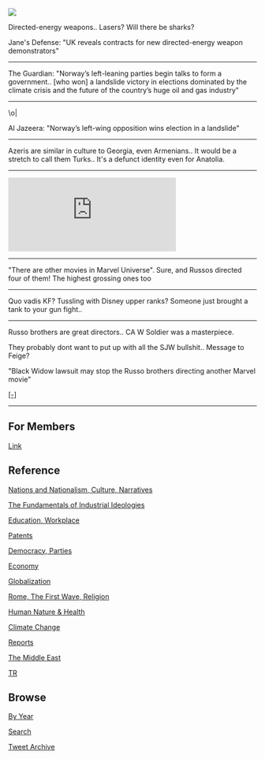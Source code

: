 <img src="https://drive.google.com/uc?export=view&id=1B2wf9R7AMH1d7Vw6e2mucLbIQ5NSjir7"/>

Directed-energy weapons.. Lasers? Will there be sharks?

Jane's Defense: "UK reveals contracts for new directed-energy weapon demonstrators"

---

The Guardian: "Norway’s left-leaning parties begin talks to form a
government.. [who won] a landslide victory in elections dominated by the
climate crisis and the future of the country’s huge oil and gas
industry"

---

\o|

Al Jazeera: "Norway’s left-wing opposition wins election in a landslide"

---

Azeris are similar in culture to Georgia, even Armenians.. It would be
a stretch to call them Turks.. It's a defunct identity even for
Anatolia.

---

<iframe width="340" src="https://www.youtube.com/embed/bDmdfZ3lOvI?start=3&end=323" title="YouTube video player" frameborder="0" allow="accelerometer; autoplay; clipboard-write; encrypted-media; gyroscope; picture-in-picture" allowfullscreen></iframe>

---

"There are other movies in Marvel Universe". Sure, and Russos directed
four of them! The highest grossing ones too

---

Quo vadis KF? Tussling with Disney upper ranks? Someone just brought a
tank to your gun fight.. 

---

Russo brothers are great directors.. CA W Soldier was a masterpiece.

They probably dont want to put up with all the SJW bullshit.. Message
to Feige?

"Black Widow lawsuit may stop the Russo brothers directing another
Marvel movie"

[[-]](https://www.gamesradar.com/scarlett-johanssons-black-widow-lawsuit-may-stop-the-russo-brothers-directing-another-marvel-movie/)

---

## For Members

[Link](https://thirdwave-members.herokuapp.com)

## Reference

[Nations and Nationalism, Culture, Narratives](/2013/02/nations-and-nationalism.md)

[The Fundamentals of Industrial Ideologies](/2011/04/fundamentals-of-industrial-ideologies.md)

[Education, Workplace](2017/09/education-workplace.md)

[Patents](/2018/09/patents.md)

[Democracy, Parties](/2016/11/democracy.md)

[Economy](/2018/05/economy.md)

[Globalization](/2018/09/globalization.md)

[Rome, The First Wave, Religion](/2017/12/rome.md)

[Human Nature & Health](/2020/07/human-nature.md)

[Climate Change](/2018/12/climate.md)

[Reports](/2019/05/reports.md)

[The Middle East](/2019/07/middleeast.md)

[TR](../tr)

## Browse

[By Year](years.md)

[Search](search.html)

[Tweet Archive](/tweets/README.md)


